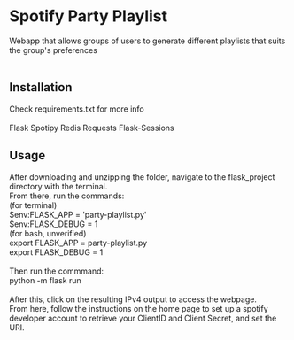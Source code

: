 # Spotify Party Playlist
Webapp that allows groups of users to generate different playlists that suits the group's preferences <br /> 
<br /> 
## Installation <br /> 
Check requirements.txt for more info <br /> 
 <br /> 
Flask
Spotipy
Redis
Requests
Flask-Sessions

## Usage

After downloading and unzipping the folder, navigate to the flask_project directory with the terminal.  <br /> 
From there, run the commands: <br /> 
(for terminal) <br /> 
      $env:FLASK_APP = 'party-playlist.py' <br /> 
      $env:FLASK_DEBUG = 1 <br /> 
(for bash, unverified) <br /> 
      export FLASK_APP = party-playlist.py <br /> 
      export FLASK_DEBUG = 1 <br /> 
 <br /> 
Then run the commmand: <br /> 
      python -m flask run <br /> 
       <br /> 
After this, click on the resulting IPv4 output to access the webpage. <br /> 
From here, follow the instructions on the home page to set up a spotify developer account to retrieve your ClientID and Client Secret, and set the URI. <br /> 

